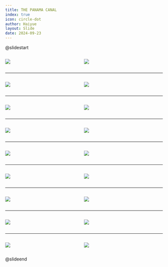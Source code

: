 ```yaml
---
title: THE PANAMA CANAL
index: true
icon: circle-dot
author: Haiyue
layout: Slide
date: 2024-09-23
---
```

 
@slidestart

<div style="display:flex">
<div style="flex:1">

![](/reading/english/Level-X/THE%20PANAMA%20CANAL/001.webp)
</div>
<div style="flex:1">

![](/reading/english/Level-X/THE%20PANAMA%20CANAL/002.webp)
</div>
</div>

---

<div style="display:flex">
<div style="flex:1">

![](/reading/english/Level-X/THE%20PANAMA%20CANAL/003.webp)
</div>
<div style="flex:1">

![](/reading/english/Level-X/THE%20PANAMA%20CANAL/004.webp)
</div>
</div>

---

<div style="display:flex">
<div style="flex:1">

![](/reading/english/Level-X/THE%20PANAMA%20CANAL/005.webp)
</div>
<div style="flex:1">

![](/reading/english/Level-X/THE%20PANAMA%20CANAL/006.webp)
</div>
</div>

---

<div style="display:flex">
<div style="flex:1">

![](/reading/english/Level-X/THE%20PANAMA%20CANAL/007.webp)
</div>
<div style="flex:1">

![](/reading/english/Level-X/THE%20PANAMA%20CANAL/008.webp)
</div>
</div>

---

<div style="display:flex">
<div style="flex:1">

![](/reading/english/Level-X/THE%20PANAMA%20CANAL/009.webp)
</div>
<div style="flex:1">

![](/reading/english/Level-X/THE%20PANAMA%20CANAL/010.webp)
</div>
</div>

---

<div style="display:flex">
<div style="flex:1">

![](/reading/english/Level-X/THE%20PANAMA%20CANAL/011.webp)
</div>
<div style="flex:1">

![](/reading/english/Level-X/THE%20PANAMA%20CANAL/012.webp)
</div>
</div>

---

<div style="display:flex">
<div style="flex:1">

![](/reading/english/Level-X/THE%20PANAMA%20CANAL/013.webp)
</div>
<div style="flex:1">

![](/reading/english/Level-X/THE%20PANAMA%20CANAL/014.webp)
</div>
</div>

---

<div style="display:flex">
<div style="flex:1">

![](/reading/english/Level-X/THE%20PANAMA%20CANAL/015.webp)
</div>
<div style="flex:1">

![](/reading/english/Level-X/THE%20PANAMA%20CANAL/016.webp)
</div>
</div>

---

<div style="display:flex">
<div style="flex:1">

![](/reading/english/Level-X/THE%20PANAMA%20CANAL/017.webp)
</div>
<div style="flex:1">

![](/reading/english/Level-X/THE%20PANAMA%20CANAL/018.webp)
</div>
</div>

@slideend